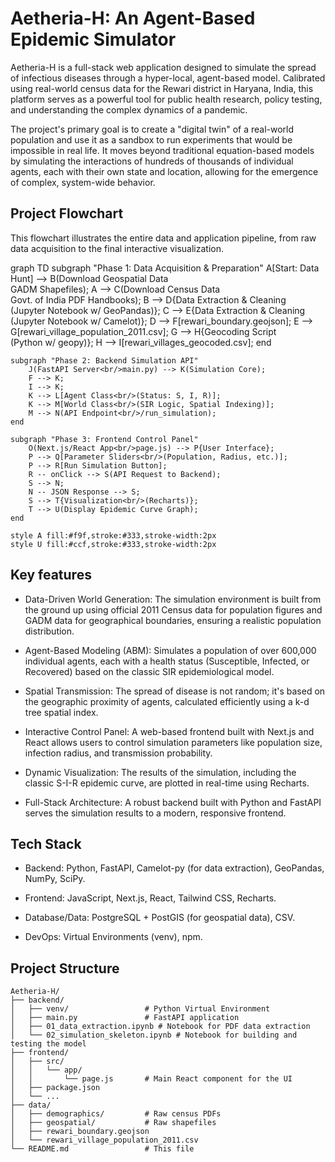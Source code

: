 # Aetheria-H: An Agent-Based Epidemic Simulator

Aetheria-H is a full-stack web application designed to simulate the spread of infectious diseases through a hyper-local, agent-based model. Calibrated using real-world census data for the Rewari district in Haryana, India, this platform serves as a powerful tool for public health research, policy testing, and understanding the complex dynamics of a pandemic.

The project's primary goal is to create a "digital twin" of a real-world population and use it as a sandbox to run experiments that would be impossible in real life. It moves beyond traditional equation-based models by simulating the interactions of hundreds of thousands of individual agents, each with their own state and location, allowing for the emergence of complex, system-wide behavior.

## Project Flowchart
This flowchart illustrates the entire data and application pipeline, from raw data acquisition to the final interactive visualization.


graph TD
    subgraph "Phase 1: Data Acquisition & Preparation"
        A[Start: Data Hunt] --> B(Download Geospatial Data<br/>GADM Shapefiles);
        A --> C(Download Census Data<br/>Govt. of India PDF Handbooks);
        B --> D{Data Extraction & Cleaning<br/>(Jupyter Notebook w/ GeoPandas)};
        C --> E{Data Extraction & Cleaning<br/>(Jupyter Notebook w/ Camelot)};
        D --> F[rewari_boundary.geojson];
        E --> G[rewari_village_population_2011.csv];
        G --> H{Geocoding Script<br/>(Python w/ geopy)};
        H --> I[rewari_villages_geocoded.csv];
    end

    subgraph "Phase 2: Backend Simulation API"
        J(FastAPI Server<br/>main.py) --> K(Simulation Core);
        F --> K;
        I --> K;
        K --> L[Agent Class<br/>(Status: S, I, R)];
        K --> M[World Class<br/>(SIR Logic, Spatial Indexing)];
        M --> N(API Endpoint<br/>/run_simulation);
    end

    subgraph "Phase 3: Frontend Control Panel"
        O(Next.js/React App<br/>page.js) --> P{User Interface};
        P --> Q[Parameter Sliders<br/>(Population, Radius, etc.)];
        P --> R[Run Simulation Button];
        R -- onClick --> S(API Request to Backend);
        S --> N;
        N -- JSON Response --> S;
        S --> T{Visualization<br/>(Recharts)};
        T --> U(Display Epidemic Curve Graph);
    end

    style A fill:#f9f,stroke:#333,stroke-width:2px
    style U fill:#ccf,stroke:#333,stroke-width:2px


## Key features
- Data-Driven World Generation: The simulation environment is built from the ground up using official 2011 Census data for population figures and GADM data for geographical boundaries, ensuring a realistic population distribution.

- Agent-Based Modeling (ABM): Simulates a population of over 600,000 individual agents, each with a health status (Susceptible, Infected, or Recovered) based on the classic SIR epidemiological model.

- Spatial Transmission: The spread of disease is not random; it's based on the geographic proximity of agents, calculated efficiently using a k-d tree spatial index.

- Interactive Control Panel: A web-based frontend built with Next.js and React allows users to control simulation parameters like population size, infection radius, and transmission probability.

- Dynamic Visualization: The results of the simulation, including the classic S-I-R epidemic curve, are plotted in real-time using Recharts.

- Full-Stack Architecture: A robust backend built with Python and FastAPI serves the simulation results to a modern, responsive frontend.


## Tech Stack
- Backend: Python, FastAPI, Camelot-py (for data extraction), GeoPandas, NumPy, SciPy.

- Frontend: JavaScript, Next.js, React, Tailwind CSS, Recharts.

- Database/Data: PostgreSQL + PostGIS (for geospatial data), CSV.

- DevOps: Virtual Environments (venv), npm.


## Project Structure
```
Aetheria-H/
├── backend/
│   ├── venv/                 # Python Virtual Environment
│   ├── main.py               # FastAPI application
│   ├── 01_data_extraction.ipynb # Notebook for PDF data extraction
│   └── 02_simulation_skeleton.ipynb # Notebook for building and testing the model
├── frontend/
│   ├── src/
│   │   └── app/
│   │       └── page.js       # Main React component for the UI
│   ├── package.json
│   └── ...
├── data/
│   ├── demographics/         # Raw census PDFs
│   ├── geospatial/           # Raw shapefiles
│   ├── rewari_boundary.geojson
│   └── rewari_village_population_2011.csv
└── README.md                 # This file

```


